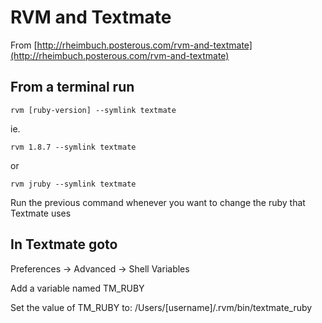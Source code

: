 # RVM and Textmate

From [http://rheimbuch.posterous.com/rvm-and-textmate](http://rheimbuch.posterous.com/rvm-and-textmate)

## From a terminal run
    
    rvm [ruby-version] --symlink textmate

ie.

    rvm 1.8.7 --symlink textmate
    
or

    rvm jruby --symlink textmate

Run the previous command whenever you want to change the ruby that Textmate uses

## In Textmate goto

Preferences -> Advanced -> Shell Variables

Add a variable named TM\_RUBY

Set the value of TM\_RUBY to: /Users/[username]/.rvm/bin/textmate_ruby

